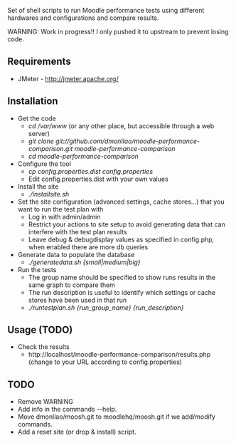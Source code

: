 Set of shell scripts to run Moodle performance tests using different hardwares and configurations and compare results.

WARNING: Work in progress!! I only pushed it to upstream to prevent losing code.

## Requirements
* JMeter - http://jmeter.apache.org/

## Installation
* Get the code
    + *cd /var/www* (or any other place, but accessible through a web server)
    + *git clone git://github.com/dmonllao/moodle-performance-comparison.git moodle-performance-comparison*
    + *cd moodle-performance-comparison*
* Configure the tool
    + *cp config.properties.dist config.properties*
    + Edit config.properties.dist with your own values
* Install the site
    + *./installsite.sh*
* Set the site configuration (advanced settings, cache stores...) that you want to run the test plan with
    + Log in with admin/admin
    + Restrict your actions to site setup to avoid generating data that can interfere with the test plan results
    + Leave debug & debugdisplay values as specified in config.php, when enabled there are more db queries
* Generate data to populate the database
    + *./generatedata.sh {small|medium|big}*
* Run the tests
    + The group name should be specified to show runs results in the same graph to compare them
    + The run description is useful to identify which settings or cache stores have been used in that run
    + *./runtestplan.sh {run_group_name} {run_description}*

## Usage (TODO)
* Check the results
    + http://localhost/moodle-performance-comparison/results.php (change to your URL according to config.properties)

## TODO
* Remove WARNING
* Add info in the commands --help.
* Move dmonllao/moosh.git to moodlehq/moosh.git if we add/modify commands.
* Add a reset site (or drop & install) script.
